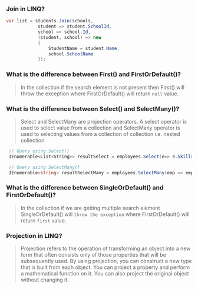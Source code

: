### Join in LINQ?

``` C#
var list = students.Join(schools, 
            student => student.SchoolId, 
            school => school.Id, 
            (student, school) => new
            {
                StudentName = student.Name,
                school.SchoolName
            });
```

### What is the difference between First() and FirstOrDefault()?
> In the collection if the search element is not present then First() will throw the exception where FirstOrDefault() will return `null` value.

### What is the difference between Select() and SelectMany()?
> Select and SelectMany are projection operators. A select operator is used to select value from a collection and SelectMany operator is used to selecting values from a collection of collection i.e. nested collection.

```C#
 // Query using Select()
 IEnumerable<List<String>> resultSelect = employees.Select(e=> e.Skills);

 // Query using SelectMany()
 IEnumerable<string> resultSelectMany = employees.SelectMany(emp => emp.Skills);
```

### What is the difference between SingleOrDefault() and FirstOrDefault()?
> In the collection if we are getting multiple search element SingleOrDefault() will `throw the exception` where FirstOrDefault() will return `first` value.

### Projection in LINQ?
> Projection refers to the operation of transforming an object into a new form that often consists only of those properties that will be subsequently used. By using projection, you can construct a new type that is built from each object. You can project a property and perform a mathematical function on it. You can also project the original object without changing it.
